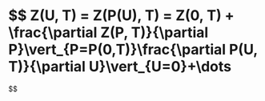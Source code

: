 $$
 Z(U, T) = Z(P(U), T) = Z(0, T) + \frac{\partial Z(P, T)}{\partial P}\vert_{P=P(0,T)}\frac{\partial P(U, T)}{\partial U}\vert_{U=0}+\dots
 =
$$